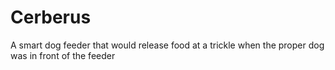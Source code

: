 # Cerberus
A smart dog feeder that would release food at a trickle when the proper dog was in front of the feeder
